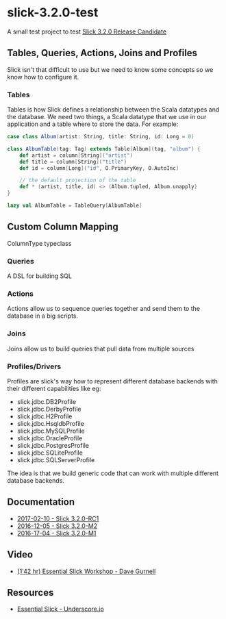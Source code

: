 # slick-3.2.0-test
A small test project to test [Slick 3.2.0 Release Candidate](http://slick.lightbend.com/news/2017/02/10/slick-3.2.0-RC1-released.html)

## Tables, Queries, Actions, Joins and Profiles
Slick isn't that difficult to use but we need to know some concepts so we know how to configure it.

### Tables
Tables is how Slick defines a relationship between the Scala datatypes and the database. We need two things, a Scala datatype that we use in our application and a table where to store the data. For example:

```scala
case class Album(artist: String, title: String, id: Long = 0)

class AlbumTable(tag: Tag) extends Table[Album](tag, "album") {
	def artist = column[String]("artist")
	def title = column[String]("title")
	def id = column[Long]("id", O.PrimaryKey, O.AutoInc)

    // the default projection of the table
	def * (artist, title, id) <> (Album.tupled, Album.unapply)
}

lazy val AlbumTable = TableQuery[AlbumTable]
```

## Custom Column Mapping
ColumnType typeclass



### Queries
A DSL for building SQL

### Actions
Actions allow us to sequence queries together and send them to the database in a big scripts.

### Joins
Joins allow us to build queries that pull data from multiple sources

### Profiles/Drivers
Profiles are slick's way how to represent different database backends with their different
capabilities like eg:

- slick.jdbc.DB2Profile
- slick.jdbc.DerbyProfile
- slick.jdbc.H2Profile
- slick.jdbc.HsqldbProfile
- slick.jdbc.MySQLProfile
- slick.jdbc.OracleProfile
- slick.jdbc.PostgresProfile
- slick.jdbc.SQLiteProfile
- slick.jdbc.SQLServerProfile

The idea is that we build generic code that can work with multiple different database backends.

## Documentation
- [2017-02-10 - Slick 3.2.0-RC1](http://slick.lightbend.com/doc/3.2.0-RC1/)
- [2016-12-05 - Slick 3.2.0-M2](http://slick.lightbend.com/doc/3.2.0-M2/)
- [2016-17-04 - Slick 3.2.0-M1](http://slick.lightbend.com/doc/3.2.0-M1/)

## Video
- [(1'42 hr) Essential Slick Workshop - Dave Gurnell](https://vimeo.com/148074461)

## Resources
- [Essential Slick - Underscore.io](http://underscore.io/books/essential-slick/)